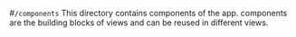 #`/components`
This directory contains components of the app. components are the building blocks of views and can be reused in different views.

